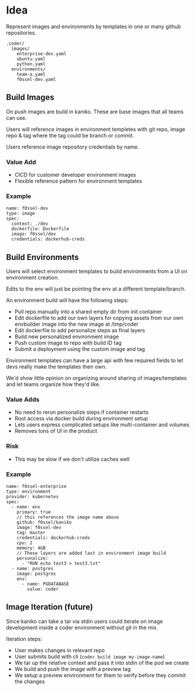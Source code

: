 # Idea

Represent images and environments by templates in one or many github repositories.

```
.coder/
  images/
    enterprise-dev.yaml
    ubuntu.yaml
    python.yaml
  environments/
    team-a.yaml
    f0ssel-dev.yaml
```

## Build Images

On push images are build in kaniko. These are base images that all teams can use.

Users will reference images in environment templetes with git repo, image repo & tag where the tag could be branch or commit.

Users reference image repository credentials by name.

### Value Add
- CICD for customer developer environment images
- Flexible reference pattern for environment templates

### Example
```
name: f0ssel-dev
type: image
spec:
  context: ./dev
  dockerfile: Dockerfile
  image: f0ssel/dev
  credentials: dockerhub-creds
```

## Build Environments

Users will select environment templates to build environments from a UI on environment creation.

Edits to the env will just be pointing the env at a different template/branch.

An environment build will have the following steps:
- Pull repo manually into a shared empty dir from init container
- Edit dockerfile to add our own layers for copying assets from our own envbuilder image into the new image at /tmp/coder
- Edit dockerfile to add personalize steps as final layers
- Build new personalized environment image
- Push custom image to repo with build ID tag
- Submit a deployment using the custom image and tag

Environment templates can have a large api with few required fields to let devs really make the templates their own.

We'd show little opinion on organizing around sharing of images/templates and let teams organize how they'd like.

### Value Adds
- No need to rerun personalize steps if container restarts
- Root access via docker build during environment setup
- Lets users express complicated setups like multi-container and volumes
- Removes tons of UI in the product

### Risk
- This may be slow if we don't utilize caches well

### Example
```
name: f0ssel-enterprise
type: environment
provider: kubernetes
spec:
  - name: env
    primary: true
    // this references the image name above 
    github: f0ssel/kaniko
    image: f0ssel-dev
    tag: master
    credentials: dockerhub-creds
    cpu: 2
    memory: 4GB
    // These layers are added last in environment image build
    personalize:
      - "RUN echo test3 > test3.txt"
  - name: postgres
    image: postgres
    env:
      - name: PGDATABASE
        value: coder
```

## Image Iteration (future)

Since kaniko can take a tar via stdin users could iterate on image development inside a coder environment without git in the mix. 

Iteration steps:
- User makes changes in relevant repo
- User submits build with cli (`coder build image my-image-name`)
- We tar up the relative context and pass it into stdin of the pod we create
- We build and push the image with a preview tag
- We setup a preview environment for them to verify before they commit the changes
